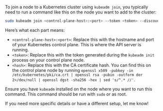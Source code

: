 To join a node to a Kubernetes cluster using `kubeadm join`, you typically need to run a command like this on the node you want to add to the cluster:

```bash
sudo kubeadm join <control-plane-host>:<port> --token <token> --discovery-token-ca-cert-hash <hash>
```

Here’s what each part means:
- `<control-plane-host>:<port>`: Replace this with the hostname and port of your Kubernetes control plane. This is where the API server is running.
- `<token>`: Replace this with the token generated during the `kubeadm init` process on your control plane node.
- `<hash>`: Replace this with the CA certificate hash. You can find this on the control plane node by running `openssl x509 -pubkey -in /etc/kubernetes/pki/ca.crt | openssl rsa -pubin -outform der 2>/dev/null | openssl dgst -sha256 -hex | sed 's/^.* //'`.

Ensure you have `kubeadm` installed on the node where you want to run this command. This command should be run with `sudo` or as root.

If you need more specific details or have a different setup, let me know!

